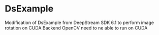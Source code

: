 # DsExample
Modification of DsExample from DeepStream SDK 6.1 to perform image rotation on CUDA Backend
OpenCV need to ne able to run on CUDA
